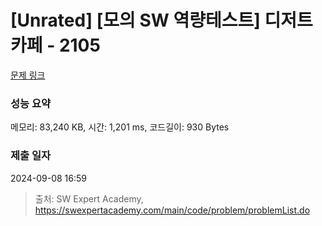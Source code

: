 # [Unrated] [모의 SW 역량테스트] 디저트 카페 - 2105 

[문제 링크](https://swexpertacademy.com/main/code/problem/problemDetail.do?contestProbId=AV5VwAr6APYDFAWu) 

### 성능 요약

메모리: 83,240 KB, 시간: 1,201 ms, 코드길이: 930 Bytes

### 제출 일자

2024-09-08 16:59



> 출처: SW Expert Academy, https://swexpertacademy.com/main/code/problem/problemList.do